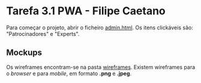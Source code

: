 # Tarefa 3.1 PWA - Filipe Caetano

Para começar o projeto, abrir o ficheiro [admin.html](./prototipe/admin.html).
Os itens clickáveis são: "Patrocinadores" e "Experts".

## Mockups
Os wireframes encontram-se na pasta [wireframes](./wireframes).
Existem wireframes para o *browser* e para *mobile*, em formato **.png** e **.jpeg**.
